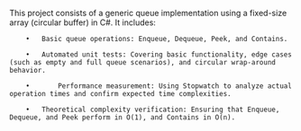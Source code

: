 This project consists of a generic queue implementation using a fixed-size array (circular buffer) in C#. It includes:

        •	Basic queue operations: Enqueue, Dequeue, Peek, and Contains.
        
        •	Automated unit tests: Covering basic functionality, edge cases (such as empty and full queue scenarios), and circular wrap-around behavior.
        
        •       Performance measurement: Using Stopwatch to analyze actual operation times and confirm expected time complexities.
        
        •	Theoretical complexity verification: Ensuring that Enqueue, Dequeue, and Peek perform in O(1), and Contains in O(n).
